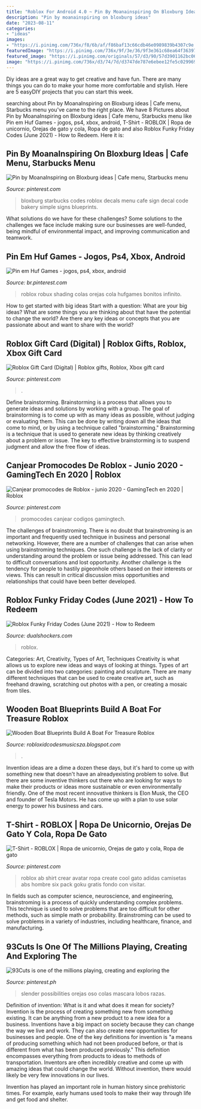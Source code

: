 ```yaml
---
title: "Roblox For Android 4.0 ~ Pin By Moanainspiring On Bloxburg Ideas"
description: "Pin by moanainspiring on bloxburg ideas"
date: "2023-08-11"
categories:
- "ideas"
images:
- "https://i.pinimg.com/736x/f8/6b/af/f86baf13c66cdb46e0989839b4307c9e.jpg"
featuredImage: "https://i.pinimg.com/736x/9f/3e/36/9f3e361c68ea64f36397fb2cdd345708.jpg"
featured_image: "https://i.pinimg.com/originals/57/d3/90/57d3901162bc061f9827b67213528cc4.jpg"
image: "https://i.pinimg.com/736x/d3/74/7d/d3747de787e6ebee12fe5c029969182b.jpg"
---
```



Diy ideas are a great way to get creative and have fun. There are many things you can do to make your home more comfortable and stylish. Here are 5 easyDIY projects that you can start this week.

	

		
searching about Pin by MoanaInspiring on Bloxburg ideas | Cafe menu, Starbucks menu you've came to the right place. We have 8 Pictures about Pin by MoanaInspiring on Bloxburg ideas | Cafe menu, Starbucks menu like Pin em Huf Games - jogos, ps4, xbox, android, T-Shirt - ROBLOX | Ropa de unicornio, Orejas de gato y cola, Ropa de gato and also Roblox Funky Friday Codes (June 2021) - How to Redeem. Here it is:
		
    
## Pin By MoanaInspiring On Bloxburg Ideas | Cafe Menu, Starbucks Menu

<img loading=lazy src="https://i.pinimg.com/736x/2f/2c/99/2f2c997b5bd37d72fbe8f2d198d5e754.jpg" onerror="this.onerror=null;this.src='https://tse2.mm.bing.net/th?id=OIP.6DO1zfXkmeg2fq5SgFvSugHaHa&amp;pid=15.1';" alt="Pin by MoanaInspiring on Bloxburg ideas | Cafe menu, Starbucks menu">

_Source: pinterest.com_

>bloxburg starbucks codes roblox decals menu cafe sign decal code bakery simple signs blueprints. 

	

What solutions do we have for these challenges?
Some solutions to the challenges we face include making sure our businesses are well-funded, being mindful of environmental impact, and improving communication and teamwork.

    
## Pin Em Huf Games - Jogos, Ps4, Xbox, Android

<img loading=lazy src="https://i.pinimg.com/originals/57/d3/90/57d3901162bc061f9827b67213528cc4.jpg" onerror="this.onerror=null;this.src='https://tse3.mm.bing.net/th?id=OIP.iUl1B0Yge7zgECS44mwGIAHaHh&amp;pid=15.1';" alt="Pin em Huf Games - jogos, ps4, xbox, android">

_Source: br.pinterest.com_

>roblox robux shading colas orejas cola hufgames bonitos infinito. 

	

How to get started with big ideas
Start with a question: What are your big ideas? 
What are some things you are thinking about that have the potential to change the world? Are there any key ideas or concepts that you are passionate about and want to share with the world?

    
## Roblox Gift Card (Digital) | Roblox Gifts, Roblox, Xbox Gift Card

<img loading=lazy src="https://i.pinimg.com/736x/9f/3e/36/9f3e361c68ea64f36397fb2cdd345708.jpg" onerror="this.onerror=null;this.src='https://tse2.mm.bing.net/th?id=OIP.kYPXddYaqvnvc-chKgDKCgHaHa&amp;pid=15.1';" alt="Roblox Gift Card (Digital) | Roblox gifts, Roblox, Xbox gift card">

_Source: pinterest.com_

>. 

	

Define brainstorming.
Brainstorming is a process that allows you to generate ideas and solutions by working with a group. The goal of brainstorming is to come up with as many ideas as possible, without judging or evaluating them. This can be done by writing down all the ideas that come to mind, or by using a technique called "brainstorming." Brainstorming is a technique that is used to generate new ideas by thinking creatively about a problem or issue. The key to effective brainstorming is to suspend judgment and allow the free flow of ideas.

    
## Canjear Promocodes De Roblox - Junio 2020 - GamingTech En 2020 | Roblox

<img loading=lazy src="https://i.pinimg.com/736x/d3/74/7d/d3747de787e6ebee12fe5c029969182b.jpg" onerror="this.onerror=null;this.src='https://tse3.mm.bing.net/th?id=OIP.ojkNasfWjgJiyWdKvtaSoQHaEU&amp;pid=15.1';" alt="Canjear promocodes de Roblox - junio 2020 - GamingTech en 2020 | Roblox">

_Source: pinterest.com_

>promocodes canjear codigos gamingtech. 

	

The challenges of brainstroming.
There is no doubt that brainstroming is an important and frequently used technique in business and personal networking. However, there are a number of challenges that can arise when using brainstroming techniques. One such challenge is the lack of clarity or understanding around the problem or issue being addressed. This can lead to difficult conversations and lost opportunity. Another challenge is the tendency for people to hastily pigeonhole others based on their interests or views. This can result in critical discussion miss opportunities and relationships that could have been better developed.

    
## Roblox Funky Friday Codes (June 2021) - How To Redeem

<img loading=lazy src="https://www.dualshockers.com/static/uploads/2021/06/Funky-Friday.jpg" onerror="this.onerror=null;this.src='https://tse2.mm.bing.net/th?id=OIP.vUNmEZ9YnAtjnHs1FYQo-QHaEK&amp;pid=15.1';" alt="Roblox Funky Friday Codes (June 2021) - How to Redeem">

_Source: dualshockers.com_

>roblox. 

	

Categories: Art, Creativity, Types of Art, Techniques
Creativity is what allows us to explore new ideas and ways of looking at things. Types of art can be divided into two categories: painting and sculpture. There are many different techniques that can be used to create creative art, such as freehand drawing, scratching out photos with a pen, or creating a mosaic from tiles.

    
## Wooden Boat Blueprints Build A Boat For Treasure Roblox

<img loading=lazy src="https://lh3.googleusercontent.com/proxy/VwyarsrIiHzQIbkkW-srQKS_LbtMAj9905t9I0h-knf3_Ybf_BRznxO-MJrmb8eBW80w1-Awy5PbmenTL-5mKITuO6R2-SOMvJxdTjSOtzDY7coiZYKFNMU=w1200-h630-p-k-no-nu" onerror="this.onerror=null;this.src='https://tse2.mm.bing.net/th?id=OIP.IvDxOlY7ToVeNmZugV4FNQHaD4&amp;pid=15.1';" alt="Wooden Boat Blueprints Build A Boat For Treasure Roblox">

_Source: robloxidcodesmusicsza.blogspot.com_

>. 

	

Invention ideas are a dime a dozen these days, but it's hard to come up with something new that doesn't have an alreadyexisting problem to solve. But there are some inventive thinkers out there who are looking for ways to make their products or ideas more sustainable or even environmentally friendly. One of the most recent innovative thinkers is Elon Musk, the CEO and founder of Tesla Motors. He has come up with a plan to use solar energy to power his business and cars.

    
## T-Shirt - ROBLOX | Ropa De Unicornio, Orejas De Gato Y Cola, Ropa De Gato

<img loading=lazy src="https://i.pinimg.com/736x/f8/6b/af/f86baf13c66cdb46e0989839b4307c9e.jpg" onerror="this.onerror=null;this.src='https://tse4.mm.bing.net/th?id=OIP.20fwSE7eAAMgugssBo-xqgAAAA&amp;pid=15.1';" alt="T-Shirt - ROBLOX | Ropa de unicornio, Orejas de gato y cola, Ropa de gato">

_Source: pinterest.com_

>roblox ab shirt crear avatar ropa create cool gato adidas camisetas abs hombre six pack goku gratis fondo con visitar. 

	

In fields such as computer science, neuroscience, and engineering, brainstroming is a process of quickly understanding complex problems. This technique is used to solve problems that are too difficult for other methods, such as simple math or probability. Brainstroming can be used to solve problems in a variety of industries, including healthcare, finance, and manufacturing.

    
## 93Cuts Is One Of The Millions Playing, Creating And Exploring The

<img loading=lazy src="https://i.pinimg.com/736x/dd/b2/be/ddb2be1a6eb607e30d130b4d3b2a1e34.jpg" onerror="this.onerror=null;this.src='https://tse4.mm.bing.net/th?id=OIP.sVukoTA3kDRiFnyKDaB-EQAAAA&amp;pid=15.1';" alt="93Cuts is one of the millions playing, creating and exploring the">

_Source: pinterest.ph_

>slender possibilities orejas oso colas mascara lobos razas. 

	

Definition of invention: What is it and what does it mean for society?
Invention is the process of creating something new from something existing. It can be anything from a new product to a new idea for a business. Inventions have a big impact on society because they can change the way we live and work. They can also create new opportunities for businesses and people.
One of the key definitions for invention is "a means of producing something which had not been produced before, or that is different from what has been produced previously." This definition encompasses everything from products to ideas to methods of transportation. Inventors are often incredibly creative and come up with amazing ideas that could change the world. Without invention, there would likely be very few innovations in our lives.

Invention has played an important role in human history since prehistoric times. For example, early humans used tools to make their way through life and get food and shelter.

